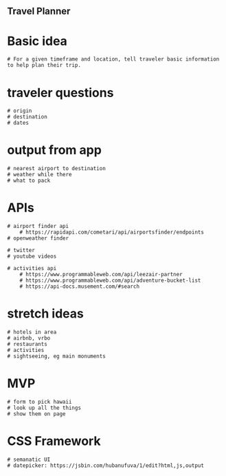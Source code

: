 ## Travel Planner

# Basic idea
    # For a given timeframe and location, tell traveler basic information to help plan their trip.

# traveler questions
    # origin
    # destination
    # dates

# output from app
    # nearest airport to destination
    # weather while there
    # what to pack

# APIs
    # airport finder api
        # https://rapidapi.com/cometari/api/airportsfinder/endpoints
    # openweather finder

    # twitter
    # youtube videos

    # activities api
        # https://www.programmableweb.com/api/leezair-partner
        # https://www.programmableweb.com/api/adventure-bucket-list
        # https://api-docs.musement.com/#search

# stretch ideas
    # hotels in area
    # airbnb, vrbo
    # restaurants
    # activities
    # sightseeing, eg main monuments

# MVP
    # form to pick hawaii
    # look up all the things
    # show them on page

# CSS Framework
    # semanatic UI
    # datepicker: https://jsbin.com/hubanufuva/1/edit?html,js,output